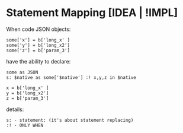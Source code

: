 # Statement Mapping [IDEA | !IMPL]

When code JSON objects:
```
some['x'] = b['long_x' ]
some['y'] = b['long_x2']
some['z'] = b['param_3']
```

have the ability to declare:

```
some as JSON
s: $native as some['$native'] :! x,y,z in $native

x = b['long_x' ]
y = b['long_x2']
z = b['param_3']
```

details:
```
s: - statement: (it's about statement replacing)
:! - ONLY WHEN
```
